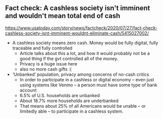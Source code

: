 ## Fact check: A cashless society isn't imminent and wouldn't mean total end of cash

https://www.usatoday.com/story/news/factcheck/2020/07/27/fact-check-cashless-society-isnt-imminent-wouldnt-eliminate-cash/5415027002/

*  A cashless society means zero cash. Money would be fully digital, fully traceable and fully controlled
   * Article talks about this a lot, and how it would probably not be a good thing if the gvt controlled all of the money.
   * Privacy is a huge issue here
   * also no more cash gifts :(
* ‘Unbanked’ population, privacy among concerns of no-cash critics
  * In order to participate in a cashless or digital economy – even just using systems like Venmo – a person must have some type of bank account
  * 6.5% of U.S. households are unbanked
  * About 18.7% more households are underbanked
  * That means about 25% of all Americans would be unable – or limitedly able – to participate in a cashless system.
